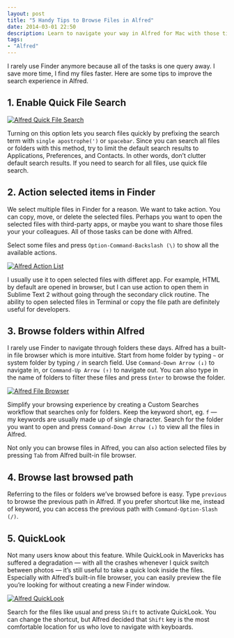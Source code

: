 ```yaml
---
layout: post
title: "5 Handy Tips to Browse Files in Alfred"
date: 2014-03-01 22:50
description: Learn to navigate your way in Alfred for Mac with those tips and become more productive while working.
tags:
- "Alfred"
---
```


I rarely use Finder anymore because all of the tasks is one query away. I save more time, I find my files faster. Here are some tips to improve the search experience in Alfred.

<!--more-->

## 1. Enable Quick File Search

[ ![Alfred Quick File Search][img1] ](http://images.sayzlim.net/2014/03/alfred_file_search.jpg "Alfred Quick File Search")

[img1]: http://images.sayzlim.net/2014/03/alfred_file_search.jpg "Alfred Quick File Search"

Turning on this option lets you search files quickly by prefixing the search term with `single apostrophe(')` or `spacebar`. Since you can search all files or folders with this method, try to limit the default search results to Applications, Preferences, and Contacts.  In other words, don’t clutter default search results. If you need to search for all files, use quick file search.

## 2. Action selected items in Finder
We select multiple files in Finder for a reason. We want to take action. You can copy, move, or delete the selected files. Perhaps you want to open the selected files with third-party apps, or maybe you want to share those files your your colleagues. All of those tasks can be done with Alfred.

Select some files and press `Option-Command-Backslash (\)` to show all the available actions.

[ ![Alfred Action List][img2] ](http://images.sayzlim.net/2014/03/alfred_action.jpg "Alfred Action List")

[img2]: http://images.sayzlim.net/2014/03/alfred_action.jpg "Alfred Action List"

I usually use it to open selected files with differet app. For example, HTML by default are opened in browser, but I can use action to open them in Sublime Text 2 without going through the secondary click routine. The ability to open selected files in Terminal or copy the file path are definitely useful for developers.

## 3. Browse folders within Alfred
I rarely use Finder to navigate through folders these days. Alfred has a built-in file browser which is more intuitive. Start from home folder by typing `~` or system folder by typing `/` in search field. Use `Command-Down Arrow (↓)` to navigate in,  or `Command-Up Arrow (↑)` to navigate out. You can also type in the name of folders to filter these files and press `Enter` to browse the folder.

[ ![Alfred File Browser][img3] ](http://images.sayzlim.net/2014/03/alfred_file_browser.jpg "Alfred File Browser")

[img3]: http://images.sayzlim.net/2014/03/alfred_file_browser.jpg "Alfred File Browser"

Simplify your browsing experience by creating a Custom Searches workflow that searches only for folders. Keep the keyword short, eg. `f` — my keywords are usually made up of single character. Search for the folder you want to open and press `Command-Down Arrow (↓)` to view all the files in Alfred.

Not only you can browse files in Alfred, you can also action selected files by pressing `Tab` from Alfred built-in file browser.

## 4. Browse last browsed path
Referring to the files or folders we’ve browsed before is easy. Type `previous` to browse the previous path in Alfred. If you prefer shortcut like me, instead of keyword, you can access the previous path with `Command-Option-Slash (/)`.

## 5. QuickLook
Not many users know about this feature. While QuickLook in Mavericks has suffered a degradation — with all the crashes whenever I quick switch between photos  — it’s still useful to take a quick look inside the files. Especially with Alfred’s built-in file browser, you can easily preview the file you’re looking for without creating a new Finder window.

[ ![Alfred QuickLook][img4] ](http://images.sayzlim.net/2014/03/alfred_quicklook.gif "Alfred QuickLook")

[img4]: http://images.sayzlim.net/2014/03/alfred_quicklook.gif "Alfred QuickLook"

Search for the files like usual and press `Shift` to activate QuickLook. You can change the shortcut, but Alfred decided that `Shift` key is the most comfortable location for us who love to navigate with keyboards.